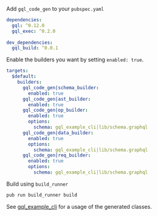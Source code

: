 Add `gql_code_gen` to your `pubspec.yaml`
```yaml
dependencies:
  gql: ^0.12.0
  gql_exec: ^0.2.0
  
dev_dependencies:
  gql_build: ^0.0.1
```

Enable the builders you want by setting `enabled: true`.
```yaml
targets:
  $default:
    builders:
      gql_code_gen|schema_builder:
        enabled: true
      gql_code_gen|ast_builder:
        enabled: true
      gql_code_gen|op_builder:
        enabled: true
        options:
          schema: gql_example_cli|lib/schema.graphql
      gql_code_gen|data_builder:
        enabled: true
        options:
          schema: gql_example_cli|lib/schema.graphql
      gql_code_gen|req_builder:
        enabled: true
        options:
          schema: gql_example_cli|lib/schema.graphql
```

Build using `build_runner`
```bash
pub run build_runner build
```

See [gql_example_cli](https://github.com/gql-dart/gql/tree/master/gql_example_cli) for a usage of the generated classes.
